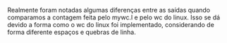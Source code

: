 Realmente foram notadas algumas diferenças entre as saídas quando comparamos a contagem feita pelo mywc.l e pelo wc do linux.
Isso se dá devido a forma como o wc do linux foi implementado, considerando de forma diferente espaços e quebras de linha.